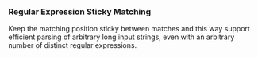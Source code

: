 ### Regular Expression Sticky Matching

Keep the matching position sticky between matches and this way support efficient parsing of arbitrary long input strings, even with an arbitrary number of distinct regular expressions.